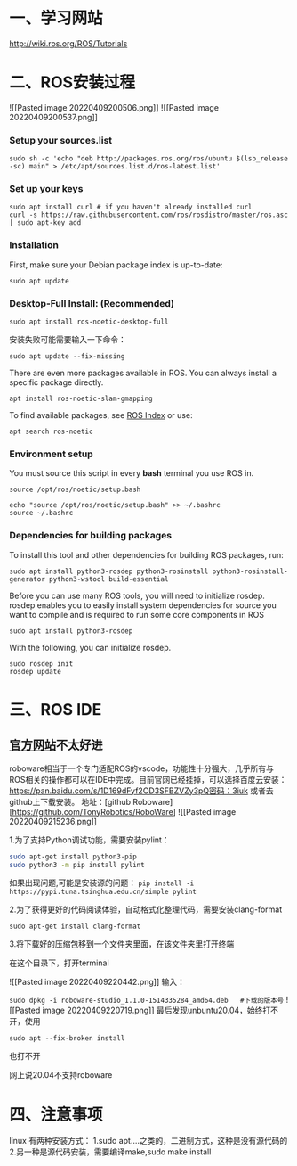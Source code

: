 # 一、学习网站
http://wiki.ros.org/ROS/Tutorials

# 二、ROS安装过程

![[Pasted image 20220409200506.png]]
![[Pasted image 20220409200537.png]]
### Setup your sources.list

```
sudo sh -c 'echo "deb http://packages.ros.org/ros/ubuntu $(lsb_release -sc) main" > /etc/apt/sources.list.d/ros-latest.list'
```
    
### Set up your keys
```
sudo apt install curl # if you haven't already installed curl
curl -s https://raw.githubusercontent.com/ros/rosdistro/master/ros.asc | sudo apt-key add 
```
### Installation

First, make sure your Debian package index is up-to-date:

```sudo apt update```

### **Desktop-Full Install: (Recommended)**

```sudo apt install ros-noetic-desktop-full```

安装失败可能需要输入一下命令：
```
sudo apt update --fix-missing
```

There are even more packages available in ROS. You can always install a specific package directly.

```apt install ros-noetic-slam-gmapping```

To find available packages, see [ROS Index](https://index.ros.org/packages/page/1/time/#noetic) or use:

```apt search ros-noetic```

### Environment setup
You must source this script in every **bash** terminal you use ROS in.

```source /opt/ros/noetic/setup.bash```

```
echo "source /opt/ros/noetic/setup.bash" >> ~/.bashrc
source ~/.bashrc
```
### Dependencies for building packages
To install this tool and other dependencies for building ROS packages, run:

```
sudo apt install python3-rosdep python3-rosinstall python3-rosinstall-generator python3-wstool build-essential
```
Before you can use many ROS tools, you will need to initialize rosdep. rosdep enables you to easily install system dependencies for source you want to compile and is required to run some core components in ROS

```sudo apt install python3-rosdep```

With the following, you can initialize rosdep.

```
sudo rosdep init
rosdep update
```
# 三、ROS IDE
## [官方网站](http://www.roboware.me/#/home)不太好进
roboware相当于一个专门适配ROS的vscode，功能性十分强大，几乎所有与ROS相关的操作都可以在IDE中完成。目前官网已经挂掉，可以选择百度云安装：
https://pan.baidu.com/s/1D169dFyf2OD3SFBZVZy3pQ密码：3iuk
或者去github上下载安装。
地址：[github Roboware][https://github.com/TonyRobotics/RoboWare]
![[Pasted image 20220409215236.png]]

1.为了支持Python调试功能，需要安装pylint：

```bash
sudo apt-get install python3-pip
sudo python3 -m pip install pylint
```

如果出现问题,可能是安装源的问题：
```pip install -i https://pypi.tuna.tsinghua.edu.cn/simple pylint```

2.为了获得更好的代码阅读体验，自动格式化整理代码，需要安装clang-format

```sudo apt-get install clang-format```

3.将下载好的压缩包移到一个文件夹里面，在该文件夹里打开终端


在这个目录下，打开terminal

![[Pasted image 20220409220442.png]]
输入：

```sudo dpkg -i roboware-studio_1.1.0-1514335284_amd64.deb   #下载的版本号```
![[Pasted image 20220409220719.png]]
最后发现unbuntu20.04，始终打不开，使用

```
sudo apt --fix-broken install
```
也打不开

网上说20.04不支持roboware
# 四、注意事项
linux 有两种安装方式：
1.sudo apt....之类的，二进制方式，这种是没有源代码的
2.另一种是源代码安装，需要编译make,sudo make install



